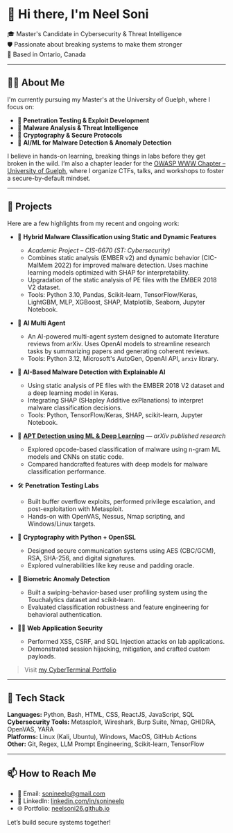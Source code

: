 # 👋 Hi there, I'm Neel Soni

🎓 Master's Candidate in Cybersecurity & Threat Intelligence  
🛡️ Passionate about breaking systems to make them stronger  
📍 Based in Ontario, Canada

---

## 👨‍💻 About Me

I'm currently pursuing my Master's at the University of Guelph, where I focus on:

- 🐍 **Penetration Testing & Exploit Development**
- 🧠 **Malware Analysis & Threat Intelligence**
- 🔐 **Cryptography & Secure Protocols**
- 🤖 **AI/ML for Malware Detection & Anomaly Detection**

I believe in hands-on learning, breaking things in labs before they get broken in the wild. I’m also a chapter leader for the [OWASP WWW Chapter – University of Guelph](https://owasp.org/www-chapter-university-of-guelph/), where I organize CTFs, talks, and workshops to foster a secure-by-default mindset.

---

## 🚀 Projects

Here are a few highlights from my recent and ongoing work:

- 🧠 **Hybrid Malware Classification using Static and Dynamic Features**  
  * _Academic Project – CIS-6670 (ST: Cybersecurity)_  
  * Combines static analysis (EMBER v2) and dynamic behavior (CIC-MalMem 2022) for improved malware detection. Uses machine learning models optimized with SHAP for interpretability.  
  * Upgradation of the static analysis of PE files with the EMBER 2018 V2 dataset.  
  * Tools: Python 3.10, Pandas, Scikit-learn, TensorFlow/Keras, LightGBM, MLP, XGBoost, SHAP, Matplotlib, Seaborn, Jupyter Notebook.  

- 🤖 **AI Multi Agent**  
  * An AI-powered multi-agent system designed to automate literature reviews from arXiv. Uses OpenAI models to streamline research tasks by summarizing papers and generating coherent reviews.  
  * Tools: Python 3.12, Microsoft's AutoGen, OpenAI API, `arxiv` library.   

- 🧠 **AI-Based Malware Detection with Explainable AI**  
  * Using static analysis of PE files with the EMBER 2018 V2 dataset and a deep learning model in Keras.  
  * Integrating SHAP (SHapley Additive exPlanations) to interpret malware classification decisions.  
  * Tools: Python, TensorFlow/Keras, SHAP, scikit-learn, Jupyter Notebook.  

- 🔬 [**APT Detection using ML & Deep Learning**](https://arxiv.org/abs/2504.13408) — *arXiv published research*  
  * Explored opcode-based classification of malware using n-gram ML models and CNNs on static code.  
  * Compared handcrafted features with deep models for malware classification performance.

- 🛠️ **Penetration Testing Labs**  
  * Built buffer overflow exploits, performed privilege escalation, and post-exploitation with Metasploit.  
  * Hands-on with OpenVAS, Nessus, Nmap scripting, and Windows/Linux targets.

- 🔐 **Cryptography with Python + OpenSSL**  
  * Designed secure communication systems using AES (CBC/GCM), RSA, SHA-256, and digital signatures.  
  * Explored vulnerabilities like key reuse and padding oracle.

- 📱 **Biometric Anomaly Detection**  
  * Built a swiping-behavior-based user profiling system using the Touchalytics dataset and scikit-learn.  
  * Evaluated classification robustness and feature engineering for behavioral authentication.

- 🕵️‍♂️ **Web Application Security**  
  * Performed XSS, CSRF, and SQL Injection attacks on lab applications.  
  * Demonstrated session hijacking, mitigation, and crafted custom payloads.

> Visit [my CyberTerminal Portfolio](https://neelsoni26.github.io/)

---

## 🧰 Tech Stack

**Languages:** Python, Bash, HTML, CSS, ReactJS, JavaScript, SQL  
**Cybersecurity Tools:** Metasploit, Wireshark, Burp Suite, Nmap, GHIDRA, OpenVAS, YARA  
**Platforms:** Linux (Kali, Ubuntu), Windows, MacOS, GitHub Actions  
**Other:** Git, Regex, LLM Prompt Engineering, Scikit-learn, TensorFlow

---

## 📫 How to Reach Me

- 📧 Email: [sonineelp@gmail.com](mailto:sonineelp@gmail.com)  
- 💼 LinkedIn: [linkedin.com/in/sonineelp](https://linkedin.com/in/sonineelp)  
- 🌐 Portfolio: [neelsoni26.github.io](https://neelsoni26.github.io/)

Let’s build secure systems together!


